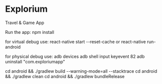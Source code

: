 # Explorium
Travel &amp; Game App

Run the app:
npm install

for virtual debug use:
react-native start --reset-cache
or
react-native run-android

for physical debug use:
adb devices
adb shell input keyevent 82
adb uninstall "com.exploriumapp"

cd android && ./gradlew build --warning-mode=all --stacktrace
cd android && ./gradlew clean
cd android && ./gradlew bundleRelease
